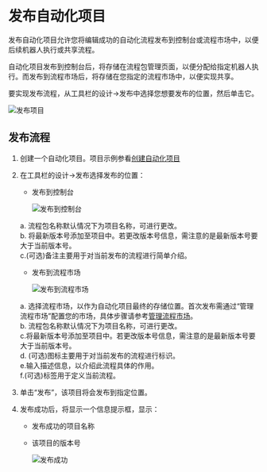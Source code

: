 # 发布自动化项目
发布自动化项目允许您将编辑成功的自动化流程发布到控制台或流程市场中，以便后续机器人执行或共享流程。

自动化项目发布到控制台后，将存储在流程包管理页面，以便分配给指定机器人执行。而发布到流程市场后，将存储在您指定的流程市场中，以便实现共享。

要实现发布流程，从工具栏的设计->发布中选择您想要发布的位置，然后单击它。

![发布项目](https://docimages.blob.core.chinacloudapi.cn/images/Studio/automationProject/publishProject/choosePosition.PNG)

## 发布流程
1. 创建一个自动化项目。项目示例参看[创建自动化项目](./CreateProject.md)
2. 在工具栏的设计->发布选择发布的位置：
    * 发布到控制台
    
        ![发布到控制台](https://docimages.blob.core.chinacloudapi.cn/images/Studio/automationProject/publishProject/publishToConsole.PNG)

    a. 流程包名称默认情况下为项目名称，可进行更改。</br>
    b. 将最新版本号添加至项目中。若更改版本号信息，需注意的是最新版本号要大于当前版本号。</br>
    c.(可选)备注主要用于对当前发布的流程进行简单介绍。

    * 发布到流程市场
    
        ![发布到流程市场](https://docimages.blob.core.chinacloudapi.cn/images/Studio/automationProject/publishProject/publishToFlowmarket.PNG)

    a. 选择流程市场，以作为自动化项目最终的存储位置。首次发布需通过“管理流程市场”配置您的市场，具体步骤请参考[管理流程市场](../Market.md)。</br>
    b. 流程包名称默认情况下为项目名称，可进行更改。</br>
    c.将最新版本号添加至项目中。若更改版本号信息，需注意的是最新版本号要大于当前版本号。</br>
    d. (可选)图标主要用于对当前发布的流程进行标识。</br>
    e.输入描述信息，以介绍此流程具体的作用。</br>
    f.(可选)标签用于定义当前流程。

3. 单击“发布”，该项目将会发布到指定位置。
4. 发布成功后，将显示一个信息提示框，显示：
    * 发布成功的项目名称
    * 该项目的版本号

        ![发布成功](https://docimages.blob.core.chinacloudapi.cn/images/Studio/automationProject/publishProject/publishSuccess.PNG)